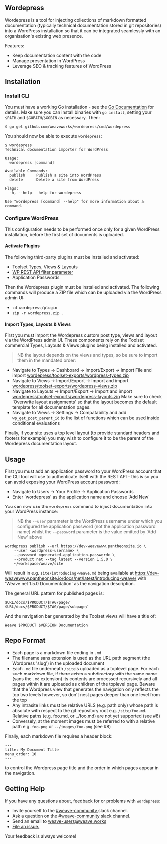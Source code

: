 ## Wordepress

Wordepress is a tool for injecting collections of markdown formatted
documentation (typically technical documentation stored in git repositories)
into a WordPress installation so that it can be integrated seamlessly with an
organisation's existing web presence.

Features:

* Keep documentation content with the code
* Manage presentation in WordPress
* Leverage SEO & tracking features of WordPress

## Installation

### Install CLI

You must have a working Go installation - see the
[Go Documentation](https://golang.org/doc/install) for details. Make
sure you can install binaries with `go install`, setting your `$PATH`
and `$GOPATH`/`$GOBIN` as necessary. Then:

    $ go get github.com/weaveworks/wordepress/cmd/wordepress

You should now be able to execute `wordepress`:

```
$ wordepress
Technical documentation importer for WordPress

Usage:
  wordepress [command]

Available Commands:
  publish     Publish a site into WordPress
  delete      Delete a site from WordPress

Flags:
  -h, --help   help for wordepress

Use "wordepress [command] --help" for more information about a command.
```

### Configure WordPress

This configuration needs to be performed once only for a given
WordPress installation, before the first set of documents is uploaded.

#### Activate Plugins

The following third-party plugins must be installed and activated:

* Toolset Types, Views & Layouts
* [WP REST API filter parameter](https://github.com/WP-API/rest-filter)
* Application Passwords

Then the Wordepress plugin must be installed and activated. The
following commands will produce a ZIP file which can be uploaded via
the WordPress admin UI:

* `cd wordepress/plugin`
* `zip -r wordepress.zip .`

#### Import Types, Layouts & Views

First you must import the Wordepress custom post type, views and
layout via the WordPress admin UI. These components rely on the Toolset
commercial Types, Layouts & Views plugins being installed and
activated.

> NB the layout depends on the views and types, so be sure to import
> them in the mandated order:

* Navigate to Types -> Dashboard -> Import/Export -> Import File and import
  [wordepress/toolset-exports/wordpress-types.zip](toolset-exports/wordepress-types.zip)
* Navigate to Views -> Import/Export -> Import and import
  [wordepress/toolset-exports/wordepress-views.zip](toolset-exports/wordepress-views.zip)
* Navigate to Layouts -> Import/Export -> Import and import
  [wordepress/toolset-exports/wordepress-layouts.zip](toolset-exports/wordepress-layouts.zip)
  Make sure to check 'Overwrite layout assignments' so that the layout
  becomes the default template for all documentation pages.
* Navigate to Views -> Settings -> Compatability and add
  `wp_get_post_parent_id` to the list of functions which can be used
  inside conditional evaluations

Finally, if your site uses a top level layout (to provide standard
headers and footers for example) you may wish to configure it to be
the parent of the Wordepress documentation layout.

## Usage

First you must add an application password to your WordPress account
that the CLI tool will use to authenticate itself with the REST API -
this is so you can avoid exposing your WordPress account password:

* Navigate to Users -> Your Profile -> Application Passwords
* Enter 'wordepress' as the application name and choose 'Add New'

You can now use the `wordepress` command to inject documentation into
your WordPress instance:

> NB the `--user` parameter is the WordPress username under which you
> configured the application password (not the application password
> name) whilst the `--password` parameter is the value emitted by 'Add
> New' above

    wordepress publish --url https://dev-weavewww.pantheonsite.io \
        --user <wordpress-username> \
        --password <generated-application-password> \
        --product net --tag latest --version 1.5.0 \
        ~/workspace/weave/site

Will result in e.g. `site/introducing-weave.md` being available at
https://dev-weavewww.pantheonsite.io/docs/net/latest/introducing-weave/
with 'Weave net 1.5.0 Documentation` as the navigation description.

The general URL pattern for published pages is:

    $URL/docs/$PRODUCT/$TAG/page/
    $URL/docs/$PRODUCT/$TAG/page/subpage/

And the navigation bar generated by the Toolset views will have a
title of:

    Weave $PRODUCT $VERSION Documentation

## Repo Format

* Each page is a markdown file ending in `.md`
* The filename sans extension is used as the URL path segment (the
  Wordpress 'slug') in the uploaded document
* Each `.md` file underneath `/site`is uploaded as a toplevel page.
  For each such markdown file, if there exists a subdirectory with the
  same name (sans the `.md` extension) its contents are processed
  recursively and all pages within it are uploaded as children of the
  toplevel page. Beware that the Wordpress view that generates the
  navigation only reflects the top two levels however, so don't nest
  pages deeper than one level from the top
* Any intrasite links must be relative URLS (e.g. path only) whose
  path is absolute with respect to the git repository root e.g.
  `/site/foo.md`. Relative paths (e.g. foo.md, or ../foo.md) are not
  yet supported (see #8)
* Conversely, at the moment images must be referred to with a relative
  path e.g. `foo.png` or `../images/foo.png` (see #8)

Finally, each markdown file requires a header block:

```
---
title: My Document Title
menu_order: 10
---
```

to control the Wordpress page title and the order in which pages
appear in the navigation.

## <a name="help"></a>Getting Help

If you have any questions about, feedback for or problems with `wordepress`:

- Invite yourself to the <a href="https://weaveworks.github.io/community-slack/" target="_blank"> #weave-community </a> slack channel.
- Ask a question on the <a href="https://weave-community.slack.com/messages/general/"> #weave-community</a> slack channel.
- Send an email to <a href="mailto:weave-users@weave.works">weave-users@weave.works</a>
- <a href="https://github.com/weaveworks/wordepress/issues/new">File an issue.</a>

Your feedback is always welcome!

